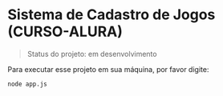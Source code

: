 <h1>Sistema  de Cadastro de Jogos (CURSO-ALURA)</h1>

> Status do projeto: em desenvolvimento 

Para executar esse projeto em sua máquina, por favor digite:
```
node app.js
```
